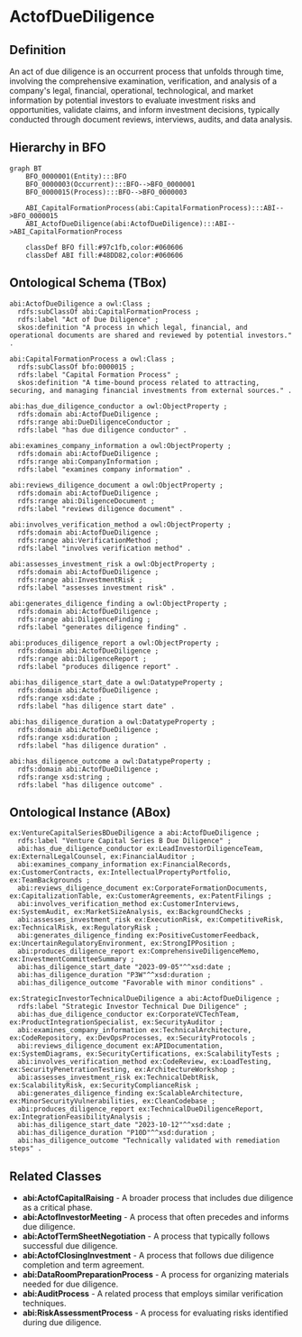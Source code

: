 # ActofDueDiligence

## Definition
An act of due diligence is an occurrent process that unfolds through time, involving the comprehensive examination, verification, and analysis of a company's legal, financial, operational, technological, and market information by potential investors to evaluate investment risks and opportunities, validate claims, and inform investment decisions, typically conducted through document reviews, interviews, audits, and data analysis.

## Hierarchy in BFO
```mermaid
graph BT
    BFO_0000001(Entity):::BFO
    BFO_0000003(Occurrent):::BFO-->BFO_0000001
    BFO_0000015(Process):::BFO-->BFO_0000003
    
    ABI_CapitalFormationProcess(abi:CapitalFormationProcess):::ABI-->BFO_0000015
    ABI_ActofDueDiligence(abi:ActofDueDiligence):::ABI-->ABI_CapitalFormationProcess
    
    classDef BFO fill:#97c1fb,color:#060606
    classDef ABI fill:#48DD82,color:#060606
```

## Ontological Schema (TBox)
```turtle
abi:ActofDueDiligence a owl:Class ;
  rdfs:subClassOf abi:CapitalFormationProcess ;
  rdfs:label "Act of Due Diligence" ;
  skos:definition "A process in which legal, financial, and operational documents are shared and reviewed by potential investors." .

abi:CapitalFormationProcess a owl:Class ;
  rdfs:subClassOf bfo:0000015 ;
  rdfs:label "Capital Formation Process" ;
  skos:definition "A time-bound process related to attracting, securing, and managing financial investments from external sources." .

abi:has_due_diligence_conductor a owl:ObjectProperty ;
  rdfs:domain abi:ActofDueDiligence ;
  rdfs:range abi:DueDiligenceConductor ;
  rdfs:label "has due diligence conductor" .

abi:examines_company_information a owl:ObjectProperty ;
  rdfs:domain abi:ActofDueDiligence ;
  rdfs:range abi:CompanyInformation ;
  rdfs:label "examines company information" .

abi:reviews_diligence_document a owl:ObjectProperty ;
  rdfs:domain abi:ActofDueDiligence ;
  rdfs:range abi:DiligenceDocument ;
  rdfs:label "reviews diligence document" .

abi:involves_verification_method a owl:ObjectProperty ;
  rdfs:domain abi:ActofDueDiligence ;
  rdfs:range abi:VerificationMethod ;
  rdfs:label "involves verification method" .

abi:assesses_investment_risk a owl:ObjectProperty ;
  rdfs:domain abi:ActofDueDiligence ;
  rdfs:range abi:InvestmentRisk ;
  rdfs:label "assesses investment risk" .

abi:generates_diligence_finding a owl:ObjectProperty ;
  rdfs:domain abi:ActofDueDiligence ;
  rdfs:range abi:DiligenceFinding ;
  rdfs:label "generates diligence finding" .

abi:produces_diligence_report a owl:ObjectProperty ;
  rdfs:domain abi:ActofDueDiligence ;
  rdfs:range abi:DiligenceReport ;
  rdfs:label "produces diligence report" .

abi:has_diligence_start_date a owl:DatatypeProperty ;
  rdfs:domain abi:ActofDueDiligence ;
  rdfs:range xsd:date ;
  rdfs:label "has diligence start date" .

abi:has_diligence_duration a owl:DatatypeProperty ;
  rdfs:domain abi:ActofDueDiligence ;
  rdfs:range xsd:duration ;
  rdfs:label "has diligence duration" .

abi:has_diligence_outcome a owl:DatatypeProperty ;
  rdfs:domain abi:ActofDueDiligence ;
  rdfs:range xsd:string ;
  rdfs:label "has diligence outcome" .
```

## Ontological Instance (ABox)
```turtle
ex:VentureCapitalSeriesBDueDiligence a abi:ActofDueDiligence ;
  rdfs:label "Venture Capital Series B Due Diligence" ;
  abi:has_due_diligence_conductor ex:LeadInvestorDiligenceTeam, ex:ExternalLegalCounsel, ex:FinancialAuditor ;
  abi:examines_company_information ex:FinancialRecords, ex:CustomerContracts, ex:IntellectualPropertyPortfolio, ex:TeamBackgrounds ;
  abi:reviews_diligence_document ex:CorporateFormationDocuments, ex:CapitalizationTable, ex:CustomerAgreements, ex:PatentFilings ;
  abi:involves_verification_method ex:CustomerInterviews, ex:SystemAudit, ex:MarketSizeAnalysis, ex:BackgroundChecks ;
  abi:assesses_investment_risk ex:ExecutionRisk, ex:CompetitiveRisk, ex:TechnicalRisk, ex:RegulatoryRisk ;
  abi:generates_diligence_finding ex:PositiveCustomerFeedback, ex:UncertainRegulatoryEnvironment, ex:StrongIPPosition ;
  abi:produces_diligence_report ex:ComprehensiveDiligenceMemo, ex:InvestmentCommitteeSummary ;
  abi:has_diligence_start_date "2023-09-05"^^xsd:date ;
  abi:has_diligence_duration "P3W"^^xsd:duration ;
  abi:has_diligence_outcome "Favorable with minor conditions" .

ex:StrategicInvestorTechnicalDueDiligence a abi:ActofDueDiligence ;
  rdfs:label "Strategic Investor Technical Due Diligence" ;
  abi:has_due_diligence_conductor ex:CorporateVCTechTeam, ex:ProductIntegrationSpecialist, ex:SecurityAuditor ;
  abi:examines_company_information ex:TechnicalArchitecture, ex:CodeRepository, ex:DevOpsProcesses, ex:SecurityProtocols ;
  abi:reviews_diligence_document ex:APIDocumentation, ex:SystemDiagrams, ex:SecurityCertifications, ex:ScalabilityTests ;
  abi:involves_verification_method ex:CodeReview, ex:LoadTesting, ex:SecurityPenetrationTesting, ex:ArchitectureWorkshop ;
  abi:assesses_investment_risk ex:TechnicalDebtRisk, ex:ScalabilityRisk, ex:SecurityComplianceRisk ;
  abi:generates_diligence_finding ex:ScalableArchitecture, ex:MinorSecurityVulnerabilities, ex:CleanCodebase ;
  abi:produces_diligence_report ex:TechnicalDueDiligenceReport, ex:IntegrationFeasibilityAnalysis ;
  abi:has_diligence_start_date "2023-10-12"^^xsd:date ;
  abi:has_diligence_duration "P10D"^^xsd:duration ;
  abi:has_diligence_outcome "Technically validated with remediation steps" .
```

## Related Classes
- **abi:ActofCapitalRaising** - A broader process that includes due diligence as a critical phase.
- **abi:ActofInvestorMeeting** - A process that often precedes and informs due diligence.
- **abi:ActofTermSheetNegotiation** - A process that typically follows successful due diligence.
- **abi:ActofClosingInvestment** - A process that follows due diligence completion and term agreement.
- **abi:DataRoomPreparationProcess** - A process for organizing materials needed for due diligence.
- **abi:AuditProcess** - A related process that employs similar verification techniques.
- **abi:RiskAssessmentProcess** - A process for evaluating risks identified during due diligence. 